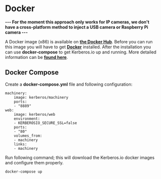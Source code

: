 # Docker

**--- For the moment this approach only works for IP cameras, we don't have a cross-platform method to inject a USB camera or Raspberry Pi camera ---**

A Docker image (x86) is available on [**the Docker Hub**](https://hub.docker.com/u/kerberos/). Before you can run this image you will have to get [**Docker**](https://docker.com) installed. After the installation you can use **docker-compose** to get Kerberos.io up and running. More detailed information can be [**found here**](https://blog.cedric.ws/kerberosio-available-on-docker).

## Docker Compose

Create a **docker-compose.yml** file and following configuration:

    machinery:
        image: kerberos/machinery
        ports:
        - "8889"
    web:
        image: kerberos/web
        environment:
        - KERBEROSIO_SECURE_SSL=false
        ports:
        - "80"
        volumes_from:
        - machinery
        links:
        - machinery

Run following command; this will download the Kerberos.io docker images and configure them properly.

    docker-compose up
